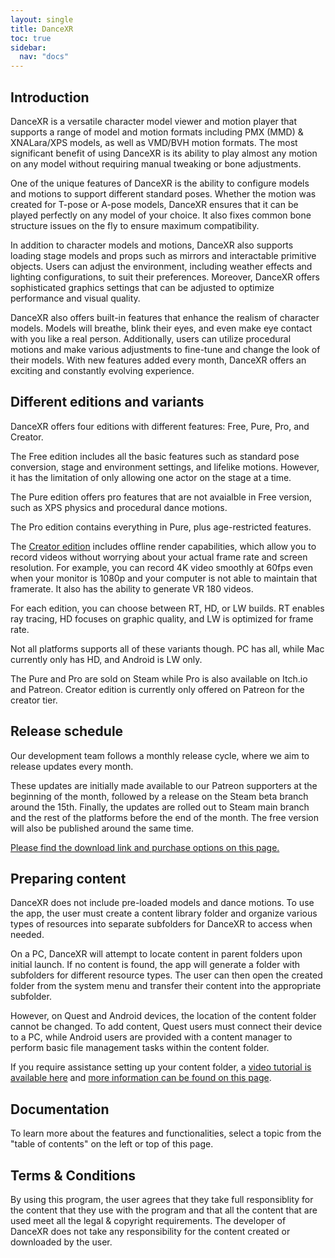 ```yaml
---
layout: single
title: DanceXR
toc: true
sidebar:
  nav: "docs"
---
```


## Introduction

DanceXR is a versatile character model viewer and motion player that supports a range of model and motion formats including PMX (MMD) & XNALara/XPS models, as well as VMD/BVH motion formats. The most significant benefit of using DanceXR is its ability to play almost any motion on any model without requiring manual tweaking or bone adjustments.

One of the unique features of DanceXR is the ability to configure models and motions to support different standard poses. Whether the motion was created for T-pose or A-pose models, DanceXR ensures that it can be played perfectly on any model of your choice. It also fixes common bone structure issues on the fly to ensure maximum compatibility.

In addition to character models and motions, DanceXR also supports loading stage models and props such as mirrors and interactable primitive objects. Users can adjust the environment, including weather effects and lighting configurations, to suit their preferences. Moreover, DanceXR offers sophisticated graphics settings that can be adjusted to optimize performance and visual quality.

DanceXR also offers built-in features that enhance the realism of character models. Models will breathe, blink their eyes, and even make eye contact with you like a real person. Additionally, users can utilize procedural motions and make various adjustments to fine-tune and change the look of their models. With new features added every month, DanceXR offers an exciting and constantly evolving experience.


## Different editions and variants

DanceXR offers four editions with different features: Free, Pure, Pro, and Creator.

The Free edition includes all the basic features such as standard pose conversion, stage and environment settings, and lifelike motions. However, it has the limitation of only allowing one actor on the stage at a time.

The Pure edition offers pro features that are not avaialble in Free version, such as XPS physics and procedural dance motions. 

The Pro edition contains everything in Pure, plus age-restricted features.

The [Creator edition](/dancexr/creator.md) includes offline render capabilities, which allow you to record videos without worrying about your actual frame rate and screen resolution. For example, you can record 4K video smoothly at 60fps even when your monitor is 1080p and your computer is not able to maintain that framerate. It also has the ability to generate VR 180 videos.

For each edition, you can choose between RT, HD, or LW builds. RT enables ray tracing, HD focuses on graphic quality, and LW is optimized for frame rate.

Not all platforms supports all of these variants though. PC has all, while Mac currently only has HD, and Android is LW only.

The Pure and Pro are sold on Steam while Pro is also available on Itch.io and Patreon. Creator edition is currently only offered on Patreon for the creator tier. 


## Release schedule

Our development team follows a monthly release cycle, where we aim to release updates every month. 

These updates are initially made available to our Patreon supporters at the beginning of the month, followed by a release on the Steam beta branch around the 15th. Finally, the updates are rolled out to Steam main branch and the rest of the platforms before the end of the month. The free version will also be published around the same time. 

[Please find the download link and purchase options on this page.](/dancexr/download.md)


## Preparing content

DanceXR does not include pre-loaded models and dance motions. To use the app, the user must create a content library folder and organize various types of resources into separate subfolders for DanceXR to access when needed.

On a PC, DanceXR will attempt to locate content in parent folders upon initial launch. If no content is found, the app will generate a folder with subfolders for different resource types. The user can then open the created folder from the system menu and transfer their content into the appropriate subfolder.

However, on Quest and Android devices, the location of the content folder cannot be changed. To add content, Quest users must connect their device to a PC, while Android users are provided with a content manager to perform basic file management tasks within the content folder.

If you require assistance setting up your content folder, a [video tutorial is available here](https://www.youtube.com/watch?v=kjzxGEd8SqM&list=PLiOnKm2t3bhLV3HcABEs0xjqgrYcmDQcr&index=3) and [more information can be found on this page](dancexr/preparecontent.md).


## Documentation

To learn more about the features and functionalities, select a topic from the "table of contents" on the left or top of this page.


## Terms & Conditions
By using this program, the user agrees that they take full responsiblity for the content that they use with the program and that all the content that are used meet all the legal & copyright requirements. The developer of DanceXR does not take any responsibility for the content created or downloaded by the user.  



